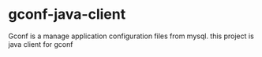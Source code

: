 # gconf-java-client
Gconf is a manage application configuration files from mysql. 
this project is java client for gconf

